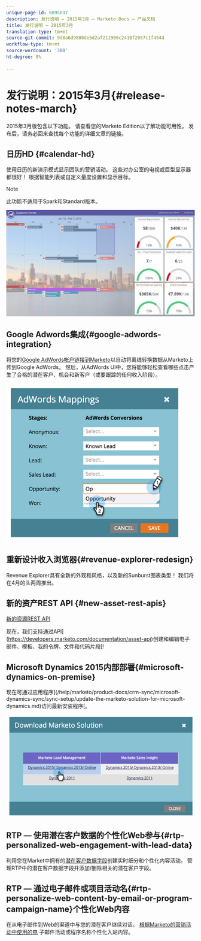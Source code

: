 ```yaml
---
unique-page-id: 6095037
description: 发行说明 — 2015年3月 — Marketo Docs — 产品文档
title: 发行说明 — 2015年3月
translation-type: tm+mt
source-git-commit: 9d8a6d9880de5d2af211906c2410f2057c1f454d
workflow-type: tm+mt
source-wordcount: '300'
ht-degree: 0%

---
```



# 发行说明：2015年3月{#release-notes-march}

2015年3月版包含以下功能。 请查看您的Marketo Edition以了解功能可用性。 发布后，请务必回来查找每个功能的详细文章的链接。

## 日历HD {#calendar-hd}

使用日历的新演示模式显示团队的营销活动。 这些对办公室的电视或巨型显示器都很好！ 根据智能列表或自定义量度设置和显示目标。

>[!NOTE]
>
>此功能不适用于Spark和Standard版本。

![](assets/image2015-3-23-11-3a39-3a15.png)

## Google Adwords集成{#google-adwords-integration}

将您的[Google AdWords帐户链接到Marketo](/help/marketo/product-docs/administration/additional-integrations/add-google-adwords-as-a-launchpoint-service.md)以自动将离线转换数据从Marketo上传到Google AdWords。 然后，从AdWords UI中，您将能够轻松查看哪些点击产生了合格的潜在客户、机会和新客户（或要跟踪的任何收入阶段）。

![](assets/image2015-3-23-11-3a50-3a55.png)

## 重新设计收入浏览器{#revenue-explorer-redesign}

Revenue Explorer具有全新的外观和风格，以及新的Sunburst图表类型！ 我们将在4月的头两周推出。

## 新的资产REST API {#new-asset-rest-apis}

[新的资源REST API](https://developers.marketo.com/)

现在，我们支持通过API](https://developers.marketo.com/documentation/asset-api)创建和编辑电子邮件、模板、我的令牌、文件和代码片段[!

## Microsoft Dynamics 2015内部部署{#microsoft-dynamics-on-premise}

现在可通过应用程序](/help/marketo/product-docs/crm-sync/microsoft-dynamics-sync/sync-setup/update-the-marketo-solution-for-microsoft-dynamics.md)访问最新安装程序[。

![](assets/image2015-3-23-11-3a47-3a16.png)

## RTP — 使用潜在客户数据的个性化Web参与{#rtp-personalized-web-engagement-with-lead-data}

利用您在Market中拥有的[潜在客户数据字段](/help/marketo/product-docs/web-personalization/using-web-segments/manage-person-data.md)创建实时细分和个性化内容活动。 管理RTP中的潜在客户数据字段并添加/删除相关的潜在客户字段。

## RTP — 通过电子邮件或项目活动名{#rtp-personalize-web-content-by-email-or-program-campaign-name}个性化Web内容

在从电子邮件到Web的渠道中与您的潜在客户继续对话。 [根据Marketo的营销活动中使用的电](/help/marketo/product-docs/web-personalization/using-web-segments/web-segments.md) 子邮件活动或程序名称个性化入站内容。

